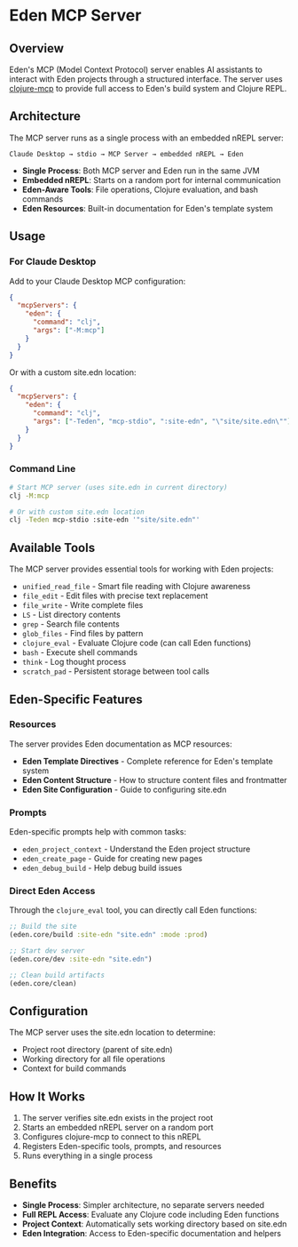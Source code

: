 # Eden MCP Server

## Overview

Eden's MCP (Model Context Protocol) server enables AI assistants to interact with Eden projects through a structured interface. The server uses [clojure-mcp](https://github.com/bhauman/clojure-mcp) to provide full access to Eden's build system and Clojure REPL.

## Architecture

The MCP server runs as a single process with an embedded nREPL server:

```
Claude Desktop → stdio → MCP Server → embedded nREPL → Eden
```

- **Single Process**: Both MCP server and Eden run in the same JVM
- **Embedded nREPL**: Starts on a random port for internal communication
- **Eden-Aware Tools**: File operations, Clojure evaluation, and bash commands
- **Eden Resources**: Built-in documentation for Eden's template system

## Usage

### For Claude Desktop

Add to your Claude Desktop MCP configuration:

```json
{
  "mcpServers": {
    "eden": {
      "command": "clj",
      "args": ["-M:mcp"]
    }
  }
}
```

Or with a custom site.edn location:

```json
{
  "mcpServers": {
    "eden": {
      "command": "clj",
      "args": ["-Teden", "mcp-stdio", ":site-edn", "\"site/site.edn\""]
    }
  }
}
```

### Command Line

```bash
# Start MCP server (uses site.edn in current directory)
clj -M:mcp

# Or with custom site.edn location
clj -Teden mcp-stdio :site-edn '"site/site.edn"'
```

## Available Tools

The MCP server provides essential tools for working with Eden projects:

- `unified_read_file` - Smart file reading with Clojure awareness
- `file_edit` - Edit files with precise text replacement
- `file_write` - Write complete files
- `LS` - List directory contents
- `grep` - Search file contents
- `glob_files` - Find files by pattern
- `clojure_eval` - Evaluate Clojure code (can call Eden functions)
- `bash` - Execute shell commands
- `think` - Log thought process
- `scratch_pad` - Persistent storage between tool calls

## Eden-Specific Features

### Resources

The server provides Eden documentation as MCP resources:

- **Eden Template Directives** - Complete reference for Eden's template system
- **Eden Content Structure** - How to structure content files and frontmatter
- **Eden Site Configuration** - Guide to configuring site.edn

### Prompts

Eden-specific prompts help with common tasks:

- `eden_project_context` - Understand the Eden project structure
- `eden_create_page` - Guide for creating new pages
- `eden_debug_build` - Help debug build issues

### Direct Eden Access

Through the `clojure_eval` tool, you can directly call Eden functions:

```clojure
;; Build the site
(eden.core/build :site-edn "site.edn" :mode :prod)

;; Start dev server
(eden.core/dev :site-edn "site.edn")

;; Clean build artifacts
(eden.core/clean)
```

## Configuration

The MCP server uses the site.edn location to determine:
- Project root directory (parent of site.edn)
- Working directory for all file operations
- Context for build commands

## How It Works

1. The server verifies site.edn exists in the project root
2. Starts an embedded nREPL server on a random port
3. Configures clojure-mcp to connect to this nREPL
4. Registers Eden-specific tools, prompts, and resources
5. Runs everything in a single process

## Benefits

- **Single Process**: Simpler architecture, no separate servers needed
- **Full REPL Access**: Evaluate any Clojure code including Eden functions
- **Project Context**: Automatically sets working directory based on site.edn
- **Eden Integration**: Access to Eden-specific documentation and helpers
